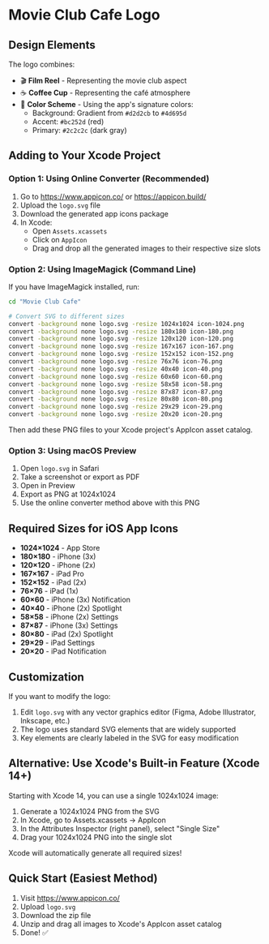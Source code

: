 # Movie Club Cafe Logo

## Design Elements

The logo combines:
- 🎬 **Film Reel** - Representing the movie club aspect
- ☕ **Coffee Cup** - Representing the café atmosphere
- 🎨 **Color Scheme** - Using the app's signature colors:
  - Background: Gradient from `#d2d2cb` to `#4d695d`
  - Accent: `#bc252d` (red)
  - Primary: `#2c2c2c` (dark gray)

## Adding to Your Xcode Project

### Option 1: Using Online Converter (Recommended)

1. Go to https://www.appicon.co/ or https://appicon.build/
2. Upload the `logo.svg` file
3. Download the generated app icons package
4. In Xcode:
   - Open `Assets.xcassets`
   - Click on `AppIcon`
   - Drag and drop all the generated images to their respective size slots

### Option 2: Using ImageMagick (Command Line)

If you have ImageMagick installed, run:

```bash
cd "Movie Club Cafe"

# Convert SVG to different sizes
convert -background none logo.svg -resize 1024x1024 icon-1024.png
convert -background none logo.svg -resize 180x180 icon-180.png
convert -background none logo.svg -resize 120x120 icon-120.png
convert -background none logo.svg -resize 167x167 icon-167.png
convert -background none logo.svg -resize 152x152 icon-152.png
convert -background none logo.svg -resize 76x76 icon-76.png
convert -background none logo.svg -resize 40x40 icon-40.png
convert -background none logo.svg -resize 60x60 icon-60.png
convert -background none logo.svg -resize 58x58 icon-58.png
convert -background none logo.svg -resize 87x87 icon-87.png
convert -background none logo.svg -resize 80x80 icon-80.png
convert -background none logo.svg -resize 29x29 icon-29.png
convert -background none logo.svg -resize 20x20 icon-20.png
```

Then add these PNG files to your Xcode project's AppIcon asset catalog.

### Option 3: Using macOS Preview

1. Open `logo.svg` in Safari
2. Take a screenshot or export as PDF
3. Open in Preview
4. Export as PNG at 1024x1024
5. Use the online converter method above with this PNG

## Required Sizes for iOS App Icons

- **1024×1024** - App Store
- **180×180** - iPhone (3x)
- **120×120** - iPhone (2x)
- **167×167** - iPad Pro
- **152×152** - iPad (2x)
- **76×76** - iPad (1x)
- **60×60** - iPhone (3x) Notification
- **40×40** - iPhone (2x) Spotlight
- **58×58** - iPhone (2x) Settings
- **87×87** - iPhone (3x) Settings
- **80×80** - iPad (2x) Spotlight
- **29×29** - iPad Settings
- **20×20** - iPad Notification

## Customization

If you want to modify the logo:
1. Edit `logo.svg` with any vector graphics editor (Figma, Adobe Illustrator, Inkscape, etc.)
2. The logo uses standard SVG elements that are widely supported
3. Key elements are clearly labeled in the SVG for easy modification

## Alternative: Use Xcode's Built-in Feature (Xcode 14+)

Starting with Xcode 14, you can use a single 1024x1024 image:

1. Generate a 1024x1024 PNG from the SVG
2. In Xcode, go to Assets.xcassets → AppIcon
3. In the Attributes Inspector (right panel), select "Single Size"
4. Drag your 1024x1024 PNG into the single slot

Xcode will automatically generate all required sizes!

## Quick Start (Easiest Method)

1. Visit https://www.appicon.co/
2. Upload `logo.svg`
3. Download the zip file
4. Unzip and drag all images to Xcode's AppIcon asset catalog
5. Done! ✅
